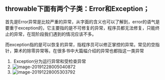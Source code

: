 ## throwable下面有两个子类：Error和Exception；

首先是Error异常是比较严重的异常，从字面的含义也可以了解到，error的语气是要重于exception的，它主要指的是不可修复的异常，程序员都无法修复，只能终止的异常，在现阶段我们遇到的情况应该不多。

而exception指的是可以恢复的异常，指程序员可以修正掌控的异常。常见的空指针，算术的除零异常等。在很多书中大篇幅介绍的异常也都指这一类异常

1. ​	Exception分为运行异常和受检查异常
2. ![image-20191228005040872](C:\Users\admin\AppData\Roaming\Typora\typora-user-images\image-20191228005040872.png)
3. ![image-20191228005303792](C:\Users\admin\AppData\Roaming\Typora\typora-user-images\image-20191228005303792.png)
